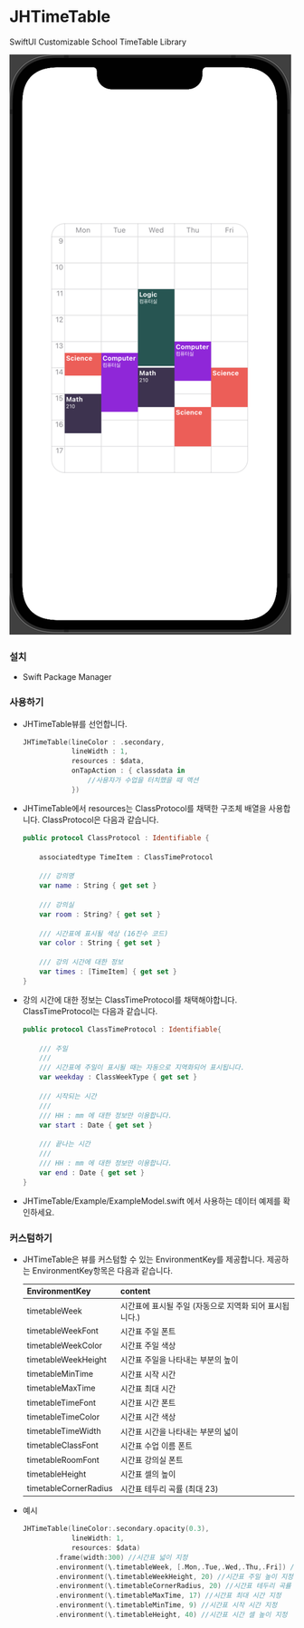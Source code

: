 # JHTimeTable

SwiftUI Customizable School TimeTable Library

![screenshot](./Resources/ExampleImage.png)

### 설치
- Swift Package Manager 

### 사용하기

- JHTimeTable뷰를 선언합니다.
    ```swift
    JHTimeTable(lineColor : .secondary,
                lineWidth : 1,
                resources : $data,
                onTapAction : { classdata in 
                    //사용자가 수업을 터치했을 때 액션
                })
    ```

- JHTimeTable에서 resources는 ClassProtocol를 채택한 구조체 배열을 사용합니다. ClassProtocol은 다음과 같습니다.

    ```swift
    public protocol ClassProtocol : Identifiable {
    
        associatedtype TimeItem : ClassTimeProtocol
    
        /// 강의명
        var name : String { get set }
    
        /// 강의실
        var room : String? { get set }
    
        /// 시간표에 표시될 색상 (16진수 코드)
        var color : String { get set }
    
        /// 강의 시간에 대한 정보
        var times : [TimeItem] { get set }
    }

    ```

- 강의 시간에 대한 정보는 ClassTimeProtocol를 채택해야합니다. ClassTimeProtocol는 다음과 같습니다.

    ```swift
    public protocol ClassTimeProtocol : Identifiable{
    
        /// 주일
        ///
        /// 시간표에 주일이 표시될 때는 자동으로 지역화되어 표시됩니다.
        var weekday : ClassWeekType { get set }
    
        /// 시작되는 시간
        ///
        /// HH : mm 에 대한 정보만 이용합니다.
        var start : Date { get set }
    
        /// 끝나는 시간
        ///
        /// HH : mm 에 대한 정보만 이용합니다.
        var end : Date { get set }
    }
    ```

- JHTimeTable/Example/ExampleModel.swift 에서 사용하는 데이터 예제를 확인하세요.

### 커스텀하기

- JHTimeTable은 뷰를 커스텀할 수 있는 EnvironmentKey를 제공합니다. 제공하는 EnvironmentKey항목은 다음과 같습니다.

    |EnvironmentKey|content|
    |-----|-----|
    |timetableWeek|시간표에 표시될 주일 (자동으로 지역화 되어 표시됩니다.)|
    |timetableWeekFont|시간표 주일 폰트|
    |timetableWeekColor|시간표 주일 색상|
    |timetableWeekHeight|시간표 주일을 나타내는 부분의 높이|
    |timetableMinTime|시간표 시작 시간|
    |timetableMaxTime|시간표 최대 시간|
    |timetableTimeFont|시간표 시간 폰트|
    |timetableTimeColor|시간표 시간 색상|
    |timetableTimeWidth|시간표 시간을 나타내는 부분의 넓이|
    |timetableClassFont|시간표 수업 이름 폰트|
    |timetableRoomFont|시간표 강의실 폰트|
    |timetableHeight|시간표 셀의 높이|
    |timetableCornerRadius|시간표 테두리 곡률 (최대 23)|

- 예시

    ```swift
    JHTimeTable(lineColor:.secondary.opacity(0.3),
                lineWidth: 1,
                resources: $data)
            .frame(width:300) //시간표 넓이 지정
            .environment(\.timetableWeek, [.Mon,.Tue,.Wed,.Thu,.Fri]) //시간표에 표시될 주일 지정
            .environment(\.timetableWeekHeight, 20) //시간표 주일 높이 지정
            .environment(\.timetableCornerRadius, 20) //시간표 테두리 곡률 지정
            .environment(\.timetableMaxTime, 17) //시간표 최대 시간 지정
            .environment(\.timetableMinTime, 9) //시간표 시작 시간 지정
            .environment(\.timetableHeight, 40) //시간표 시간 셀 높이 지정
    ```
